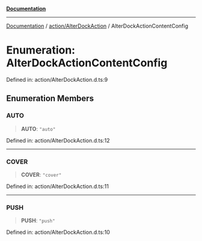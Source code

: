 [**Documentation**](../../../index.md)

***

[Documentation](../../../index.md) / [action/AlterDockAction](../index.md) / AlterDockActionContentConfig

# Enumeration: AlterDockActionContentConfig

Defined in: action/AlterDockAction.d.ts:9

## Enumeration Members

### AUTO

> **AUTO**: `"auto"`

Defined in: action/AlterDockAction.d.ts:12

***

### COVER

> **COVER**: `"cover"`

Defined in: action/AlterDockAction.d.ts:11

***

### PUSH

> **PUSH**: `"push"`

Defined in: action/AlterDockAction.d.ts:10
